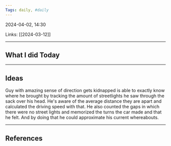 ```yaml
---
Tags: daily, #daily
---
```


2024-04-02, 14:30

Links: [[2024-03-12]]


---
## What I did Today


--- 
## Ideas

Guy with amazing sense of direction gets kidnapped is able to exactly know where he brought by tracking the amount of streetlights he saw through the sack over his head. He's aware of the average distance they are apart and calculated the driving speed with that. He also counted the gaps in which there were no street lights and memorized the turns the car made and that he felt. And by doing that he could approximate his current whereabouts.

---
## References